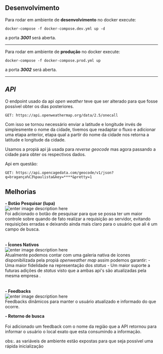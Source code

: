 ## **Desenvolvimento**

Para rodar em ambiente de **desenvolvimento** no docker execute:

    docker-compose -f docker-compose.dev.yml up -d

a porta **_3001_** será aberta.

---

Para rodar em ambiente de **produção** no docker execute:

    docker-compose -f docker-compose.prod.yml up

a porta **_3002_** será aberta.

---

## _API_

O endpoint usado da api _open weather_ teve que ser alterado para que fosse possível obter os dias posteriores.

    GET: https://api.openweathermap.org/data/2.5/onecall

Com isso se tornou necessário enviar a latitude e longitude invés de simplesmente o nome da cidade, tivemos que readaptar o fluxo e adicionar uma etapa anterior, etapa qual a partir do nome da cidade nos retorna a latitude e longitude da cidade.

Usamos a propiá api já usada para _reverse geocode_ mas agora passando a cidade para obter os respectivos dados.

Api em questão:

    GET: https://api.opencagedata.com/geocode/v1/json?q=bragança%C3%paulista&key=****&pretty=1

## Melhorias

**- Botão Pesquisar (lupa)**<br/>
![enter image description here](https://i.imgur.com/J4mQDoO.png)
<br/>
Foi adicionado o botão de pesquisar para que se possa ter um maior controle sobre quando de fato realizar a requisição ao servidor, evitando requisições erradas e deixando ainda mais claro para o usuário que ali é um campo de busca.
<br/>
<br/>
<br/>
**- Ícones Nativos**<br/>
![enter image description here](https://i.imgur.com/57Andir.png)
<br/>
Atualmente podemos contar com uma galeria nativa de ícones disponibilizada pela propiá _openweather map_
assim podemos garantir: - Uma maior fidelidade na representação dos _status_ - Um maior suporte a futuras adições de _status_ visto que a ambas api's são atualizadas pela mesma empresa .
<br/>
<br/>
<br/>
**- Feedbacks**<br/>
![enter image description here](https://i.imgur.com/Qh3nbMa.png)
<br/>
Feedbacks dinâmicos para manter o usuário atualizado e informado do que ocorre.

**- Retorno de busca**<br/>
<br/>
Foi adicionado um feedback com o nome da região que a API retornou para informar o usuário o local exato que esta consumindo a informação.

obs:. as variáveis de ambiente estão expostas para que seja possível uma rápida inicialização
